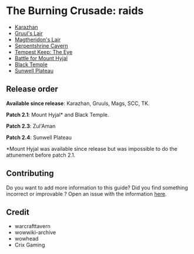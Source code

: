 # The Burning Crusade: raids

- [Karazhan](./karazhan.md)
- [Gruul's Lair](./gruul.md)
- [Magtheridon's Lair](./mags.md)
- [Serpentshrine Cavern](./ssc.md)
- [Tempest Keep: The Eye](./tk.md)
- [Battle for Mount Hyjal](./bt.md)
- [Black Temple](./bt.md)
- [Sunwell Plateau](./swp.md)

## Release order

**Available since release**: Karazhan, Gruuls, Mags, SCC, TK.

**Patch 2.1**: Mount Hyjal* and Black Temple.

**Patch 2.3**: Zul'Aman

**Patch 2.4**: Sunwell Plateau

*Mount Hyjal was available since release but was impossible to do the attunement before patch 2.1.

## Contributing

Do you want to add more information to this guide? Did you find something incorrect or improvable ? Open an issue with the information [here](https://github.com/monadplus/tbc/issues).

## Credit

- warcrafttavern
- wowwiki-archive
- wowhead
- Crix Gaming
